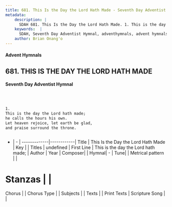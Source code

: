 ```yaml
---
title: 681. This Is the Day the Lord Hath Made - Seventh Day Adventist Hymnal
metadata:
    description: |
      SDAH 681. This Is the Day the Lord Hath Made. 1. This is the day the Lord hath made; he calls the hours his own. Let heaven rejoice, let earth be glad, and praise surround the throne.
    keywords:  |
      SDAH, Seventh Day Adventist Hymnal, adventhymnals, advent hymnals, This Is the Day the Lord Hath Made, This is the day the Lord hath made; 
    author: Brian Onang'o
---
```


#### Advent Hymnals
## 681. THIS IS THE DAY THE LORD HATH MADE
#### Seventh Day Adventist Hymnal

```txt



1.
This is the day the Lord hath made;
he calls the hours his own.
Let heaven rejoice, let earth be glad,
and praise surround the throne.



```

- |   -  |
-------------|------------|
Title | This Is the Day the Lord Hath Made |
Key |  |
Titles | undefined |
First Line | This is the day the Lord hath made; |
Author | 
Year | 
Composer|  |
Hymnal|  - |
Tune|  |
Metrical pattern | |
# Stanzas |  |
Chorus |  |
Chorus Type |  |
Subjects |  |
Texts |  |
Print Texts | 
Scripture Song |  |
  
